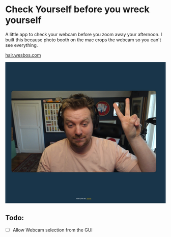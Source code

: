 # Check Yourself before you wreck yourself

A little app to check your webcam before you zoom away your afternoon. I built this because photo booth on the mac crops the webcam so you can't see everything.

[hair.wesbos.com](https://hair.wesbos.com)

![yikes](why-do-you-look-like-that.jpg)

## Todo:

* [ ] Allow Webcam selection from the GUI
